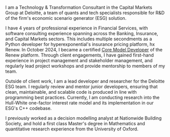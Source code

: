 I am a Technology & Transformation Consultant in the Capital Markets Group at Deloitte, a team of quants and tech specialists responsible for R&D of the firm's economic scenario generator (ESG) solution.

I have 4 years of professional experience in Financial Services, with software consulting experience spanning across the Banking, Insurance, and Capital Markets sectors. This includes multiple secondments as a Python developer for hyperexponential's insurance pricing platform, hx Renew. In October 2024, I became a certified [Core Model Developer](https://www.credential.net/5b868f2f-4a8f-462b-af85-7e850b7d75d8#acc.x6gNLjHe) of the Renew platform. Through client engagements, I have gained first-hand experience in project management and stakeholder management, and regularly lead project workshops and provide mentorship to members of my team.

Outside of client work, I am a lead developer and researcher for the Deloitte ESG team. I regularly review and mentor junior developers, ensuring that clean, maintainable, and scalable code is produced in line with programming best practices. Currently, I am conducting research into the Hull-White one-factor interest rate model and its implementation in our ESG's C++ codebase.

I previously worked as a decision modelling analyst at Nationwide Building Society, and hold a first class Master's degree in Mathematics and quantitative research experience from the University of Oxford.
